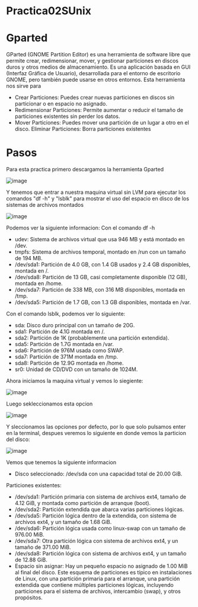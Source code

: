 # Practica02SUnix

# Gparted 
GParted (GNOME Partition Editor) es una herramienta de software libre que permite crear, redimensionar, mover, y gestionar particiones en discos duros y otros medios de almacenamiento. Es una aplicación basada en GUI (Interfaz Gráfica de Usuario), desarrollada para el entorno de escritorio GNOME, pero también puede usarse en otros entornos.
Esta herramienta nos sirve para 

* Crear Particiones: Puedes crear nuevas particiones en discos sin particionar o en espacio no asignado.
* Redimensionar Particiones: Permite aumentar o reducir el tamaño de particiones existentes sin perder los datos.
* Mover Particiones: Puedes mover una partición de un lugar a otro en el disco. Eliminar Particiones: Borra particiones existentes

# Pasos
Para esta practica primero descargamos la herramienta Gparted

![image](https://github.com/user-attachments/assets/dfdbbef8-2d22-4fa3-9a68-a59b41ea3992)

Y tenemos que entrar a nuestra maquina virtual sin LVM para ejecutar los comandos "df -h" y "lsblk" para mostrar el uso del espacio en disco de los sistemas de archivos montados

![image](https://github.com/user-attachments/assets/80781807-b784-4223-b6ee-657269b0a1f4)

Podemos ver la siguiente informacion:
Con el comando df -h
* udev: Sistema de archivos virtual que usa 946 MB y está montado en /dev.
* tmpfs: Sistema de archivos temporal, montado en /run con un tamaño de 194 MB.
* /dev/sda1: Partición de 4.0 GB, con 1.4 GB usados y 2.4 GB disponibles, montada en /.
* /dev/sda8: Partición de 13 GB, casi completamente disponible (12 GB), montada en /home.
* /dev/sda7: Partición de 338 MB, con 316 MB disponibles, montada en /tmp.
* /dev/sda5: Partición de 1.7 GB, con 1.3 GB disponibles, montada en /var.

Con el comando lsblk, podemos ver lo siguiente:

* sda: Disco duro principal con un tamaño de 20G.
* sda1: Partición de 4.1G montada en /.
* sda2: Partición de 1K (probablemente una partición extendida).
* sda5: Partición de 1.7G montada en /var.
* sda6: Partición de 976M usada como SWAP.
* sda7: Partición de 371M montada en /tmp.
* sda8: Partición de 12.9G montada en /home.
* sr0: Unidad de CD/DVD con un tamaño de 1024M.

Ahora iniciamos la maquina virtual y vemos lo siegiente:

![image](https://github.com/user-attachments/assets/1ac399d8-19d7-436e-ae38-fbaefaf103b3)

Luego sekleccionamos esta opcion 

![image](https://github.com/user-attachments/assets/0283a5b8-50a6-4373-adfd-691c8156d121)

Y sleccionamos las opciones por defecto, por lo que solo pulsamos enter en la terminal, despues veremos lo siguiente en donde vemos la particion del disco:

![image](https://github.com/user-attachments/assets/73705f17-0316-4a2c-9593-def9ae833d92)

Vemos que tenemos la siguiente informacion

* Disco seleccionado: /dev/sda con una capacidad total de 20.00 GiB.

Particiones existentes:

* /dev/sda1: Partición primaria con sistema de archivos ext4, tamaño de 4.12 GiB, y montada como partición de arranque (boot).
* /dev/sda2: Partición extendida que abarca varias particiones lógicas.
* /dev/sda5: Partición lógica dentro de la extendida, con sistema de archivos ext4, y un tamaño de 1.68 GiB.
* /dev/sda6: Partición lógica usada como linux-swap con un tamaño de 976.00 MiB.
* /dev/sda7: Otra partición lógica con sistema de archivos ext4, y un tamaño de 371.00 MiB.
* /dev/sda8: Partición lógica con sistema de archivos ext4, y un tamaño de 12.88 GiB.
* Espacio sin asignar: Hay un pequeño espacio no asignado de 1.00 MiB al final del disco.
Este esquema de particiones es típico en instalaciones de Linux, con una partición primaria para el arranque, una partición extendida que contiene múltiples particiones lógicas, incluyendo particiones para el sistema de archivos, intercambio (swap), y otros propósitos.












